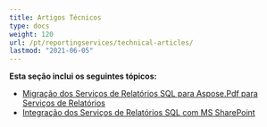 ```yaml
---
title: Artigos Técnicos
type: docs
weight: 120
url: /pt/reportingservices/technical-articles/
lastmod: "2021-06-05"
---
```


**Esta seção inclui os seguintes tópicos:**
- [Migração dos Serviços de Relatórios SQL para Aspose.Pdf para Serviços de Relatórios](/pdf/pt/reportingservices/migration-from-sql-reporting-services-to-aspose-pdf-for-reporting-services/)
- [Integração dos Serviços de Relatórios SQL com MS SharePoint](/pdf/pt/reportingservices/sql-reporting-services-integration-with-ms-sharepoint/)